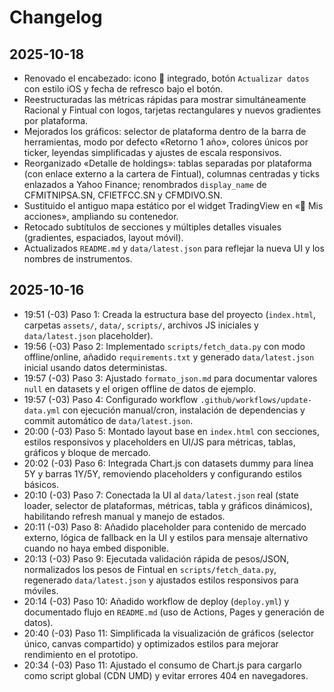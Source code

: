 # Changelog

## 2025-10-18
- Renovado el encabezado: icono 💸 integrado, botón `Actualizar datos` con estilo iOS y fecha de refresco bajo el botón.
- Reestructuradas las métricas rápidas para mostrar simultáneamente Racional y Fintual con logos, tarjetas rectangulares y nuevos gradientes por plataforma.
- Mejorados los gráficos: selector de plataforma dentro de la barra de herramientas, modo por defecto «Retorno 1 año», colores únicos por ticker, leyendas simplificadas y ajustes de escala responsivos.
- Reorganizado «Detalle de holdings»: tablas separadas por plataforma (con enlace externo a la cartera de Fintual), columnas centradas y ticks enlazados a Yahoo Finance; renombrados `display_name` de CFMITNIPSA.SN, CFIETFCC.SN y CFMDIVO.SN.
- Sustituido el antiguo mapa estático por el widget TradingView en «🎯 Mis acciones», ampliando su contenedor.
- Retocado subtítulos de secciones y múltiples detalles visuales (gradientes, espaciados, layout móvil).
- Actualizados `README.md` y `data/latest.json` para reflejar la nueva UI y los nombres de instrumentos.

## 2025-10-16
- 19:51 (-03) Paso 1: Creada la estructura base del proyecto (`index.html`, carpetas `assets/`, `data/`, `scripts/`, archivos JS iniciales y `data/latest.json` placeholder).
- 19:56 (-03) Paso 2: Implementado `scripts/fetch_data.py` con modo offline/online, añadido `requirements.txt` y generado `data/latest.json` inicial usando datos deterministas.
- 19:57 (-03) Paso 3: Ajustado `formato_json.md` para documentar valores `null` en datasets y el origen offline de datos de ejemplo.
- 19:57 (-03) Paso 4: Configurado workflow `.github/workflows/update-data.yml` con ejecución manual/cron, instalación de dependencias y commit automático de `data/latest.json`.
- 20:00 (-03) Paso 5: Montado layout base en `index.html` con secciones, estilos responsivos y placeholders en UI/JS para métricas, tablas, gráficos y bloque de mercado.
- 20:02 (-03) Paso 6: Integrada Chart.js con datasets dummy para línea 5Y y barras 1Y/5Y, removiendo placeholders y configurando estilos básicos.
- 20:10 (-03) Paso 7: Conectada la UI al `data/latest.json` real (state loader, selector de plataformas, métricas, tabla y gráficos dinámicos), habilitando refresh manual y manejo de estados.
- 20:11 (-03) Paso 8: Añadido placeholder para contenido de mercado externo, lógica de fallback en la UI y estilos para mensaje alternativo cuando no haya embed disponible.
- 20:13 (-03) Paso 9: Ejecutada validación rápida de pesos/JSON, normalizados los pesos de Fintual en `scripts/fetch_data.py`, regenerado `data/latest.json` y ajustados estilos responsivos para móviles.
- 20:14 (-03) Paso 10: Añadido workflow de deploy (`deploy.yml`) y documentado flujo en `README.md` (uso de Actions, Pages y generación de datos).
- 20:40 (-03) Paso 11: Simplificada la visualización de gráficos (selector único, canvas compartido) y optimizados estilos para mejorar rendimiento en el prototipo.
- 20:34 (-03) Paso 11: Ajustado el consumo de Chart.js para cargarlo como script global (CDN UMD) y evitar errores 404 en navegadores.
